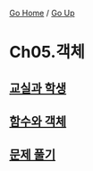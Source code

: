 [Go Home](https://github.com/devJRL/CodeLab-JAVA-Basic#codelab-java-basic) / [Go Up](..)

# Ch05.객체

## [교실과 학생](./classpart)

## [함수와 객체](./function)

## [문제 풀기](./solveProblem)
